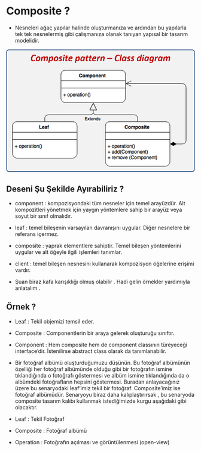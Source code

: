 # Composite ? 
* Nesneleri ağaç yapılar halinde oluşturmanıza ve ardından bu yapılarla tek tek nesnelermiş gibi çalışmanıza
olanak tanıyan yapısal bir tasarım modelidir.

<img src ="https://github.com/rasitesdmr/StructuralDesignPatterns/blob/master/image/com.png" />

## Deseni Şu Şekilde Ayırabiliriz ? 

* component : kompozisyondaki tüm nesneler için temel arayüzdür. Alt kompozitleri yönetmek için yaygın
yöntemlere sahip bir arayüz veya soyut bir sınıf olmalıdır.
* leaf : temel bileşenin varsayılan davranışını uygular. Diğer nesnelere bir referans içermez.
* composite : yaprak elementlere sahiptir. Temel bileşen yöntemlerini uygular ve alt 
öğeyle ilgili işlemleri tanımlar.
* client : temel bileşen nesnesini kullanarak kompozisyon öğelerine erişimi vardır.

* Şuan biraz kafa karışıklığı olmuş olabilir . Hadi gelin örnekler yardımıyla anlatalım .

## Örnek ? 

* Leaf : Tekil objemizi temsil eder.
* Composite : Componentlerin bir araya gelerek oluşturuğu sınıftır.
* Component : Hem composite hem de component classının türeyeceği interface’dir. 
İstenilirse abstract class olarak da tanımlanabilir.

* Bir fotoğraf albümü oluşturduğumuzu düşünün. Bu fotoğraf albümünün özelliği her fotoğraf 
albümünde olduğu gibi bir fotoğrafın ismine tıklandığında o fotoğrafı göstermesi ve 
albüm ismine tıklandığında da o albümdeki fotoğrafların hepsini göstermesi. Buradan anlayacağınız 
üzere bu senaryodaki leaf’imiz tekil bir fotoğraf. Composite’imiz ise fotoğraf albümüdür. Senaryoyu biraz daha 
kalıplaştırırsak , bu senaryoda composite tasarım kalıbı kullanmak istediğimizde kurgu aşağıdaki gibi olacaktır.

* Leaf : Tekil Fotoğraf
* Composite : Fotoğraf albümü
* Operation :   Fotoğrafın açılması ve görüntülenmesi (open-view)
